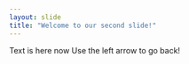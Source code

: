 ```yaml
---
layout: slide
title: "Welcome to our second slide!"
---
```

Text is here now
Use the left arrow to go back!
